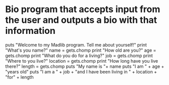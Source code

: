 # Bio program that accepts input from the user and outputs a bio with that information

puts "Welcome to my Madlib program. Tell me about yourself!"
print "What's you name?"
name = gets.chomp 
print "How old are you?"
age = gets.chomp
print "What do you do for a living?" 
job = gets.chomp
print "Where to you live?" 
location = gets.chomp 
print "How long have you live there?"
length = gets.chomp
puts "My name is "+ name 
puts "I am " + age +  "years old"
puts "I am a " + job + "and I have been living in " + location + "for" + length
